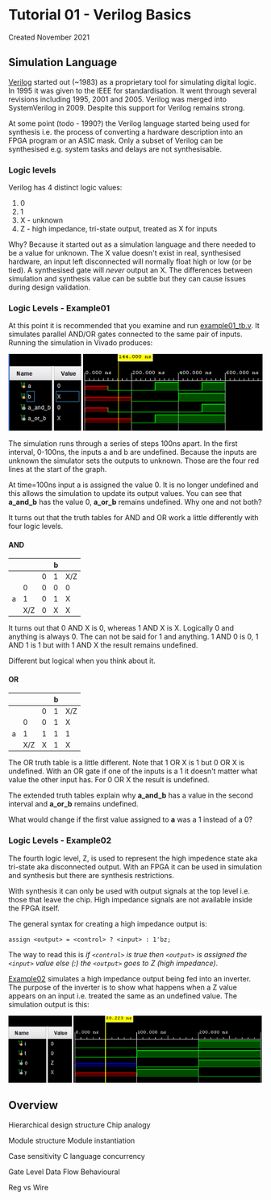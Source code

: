 # Tutorial 01 - Verilog Basics

Created November 2021

## Simulation Language

[Verilog](https://en.wikipedia.org/wiki/Verilog) started out (~1983) as a proprietary tool for simulating
digital logic. In 1995 it was given to the IEEE for standardisation. It went through several revisions
including 1995, 2001 and 2005. Verilog was merged into SystemVerilog in 2009. Despite this support for
Verilog remains strong.

At some point (todo - 1990?) the Verilog language started being used for synthesis i.e. the process of
converting a hardware description into an FPGA program or an ASIC mask. Only a subset of Verilog can
be synthesised e.g. system tasks and delays are not synthesisable.

### Logic levels

Verilog has 4 distinct logic values:
1. 0
2. 1
3. X - unknown
4. Z - high impedance, tri-state output, treated as X for inputs

Why? Because it started out as a simulation language and there needed to be a value for unknown.
The X value doesn't exist in real, synthesised hardware, an input left disconnected will normally float
high or low (or be tied). A synthesised gate will *never* output an X. The differences between
simulation and synthesis value can be subtle but they can cause issues during design validation.

### Logic Levels - Example01

At this point it is recommended that you examine and run [example01_tb.v](testbench/example01_tb.v).
It simulates parallel AND/OR gates connected to the same pair of inputs. Running the simulation in
Vivado produces:

![Vivado example01_tb.v output](example01.PNG)

The simulation runs through a series of steps 100ns apart. In the first interval, 0-100ns, the
inputs a and b are undefined. Because the inputs are unknown the simulator sets the outputs to
unknown. Those are the four red lines at the start of the graph.

At time=100ns input a is assigned the value 0. It is no longer undefined and this allows the
simulation to update its output values. You can see that **a_and_b** has the value 0, **a_or_b** remains
undefined. Why one and not both?

It turns out that the truth tables for AND and OR work a little differently with four logic levels.

#### AND

|   |     |   | b |     |
|---|-----|---|---|-----|
|   |     | 0 | 1 | X/Z |
|   | 0   | 0 | 0 |  0  |
| a | 1   | 0 | 1 |  X  |
|   | X/Z | 0 | X |  X  |

It turns out that 0 AND X is 0, whereas 1 AND X is X. Logically 0 and anything is always 0.
The can not be said for 1 and anything. 1 AND 0 is 0, 1 AND 1 is 1 but with 1 AND X the
result remains undefined.

Different but logical when you think about it.

#### OR

|   |     |   | b |     |
|---|-----|---|---|-----|
|   |     | 0 | 1 | X/Z |
|   | 0   | 0 | 1 |  X  |
| a | 1   | 1 | 1 |  1  |
|   | X/Z | X | 1 |  X  |

The OR truth table is a little different. Note that 1 OR X is 1 but 0 OR X is undefined. With an
OR gate if one of the inputs is a 1 it doesn't matter what value the other input has. For 0 OR
X the result is undefined.

The extended truth tables explain why **a_and_b** has a value in the second interval and
**a_or_b** remains undefined.

What would change if the first value assigned to **a** was a 1 instead of a 0?

### Logic Levels - Example02

The fourth logic level, Z, is used to represent the high impedence state aka tri-state aka
disconnected output. With an FPGA it can be used in simulation and synthesis but there are
synthesis restrictions.

With synthesis it can only be used with output signals at the top level i.e. those that leave
the chip. High impedance signals are not available inside the FPGA itself.

The general syntax for creating a high impedance output is:
```
assign <output> = <control> ? <input> : 1'bz;
```

The way to read this is *if `<control>` is true then `<output>` is assigned the `<input>` value
else (:) the `<output>` goes to Z (high impedance)*.

[Example02](testbench/example02_tb.v) simulates a high impedance output being fed into an inverter.
The purpose of the inverter is to show what happens when a Z value appears on an input i.e. treated
the same as an undefined value. The simulation output is this:

![Vivado example02_tb.v output](example02.PNG)

## Overview

Hierarchical design structure
Chip analogy

Module structure
Module instantiation

Case sensitivity
C language
concurrency

Gate Level
Data Flow
Behavioural

Reg vs Wire
